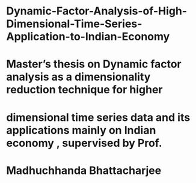 # Dynamic-Factor-Analysis-of-High-Dimensional-Time-Series-Application-to-Indian-Economy
# Master’s thesis on Dynamic factor analysis as a dimensionality reduction technique for higher
# dimensional time series data and its applications mainly on Indian economy , supervised by Prof.
# Madhuchhanda Bhattacharjee
